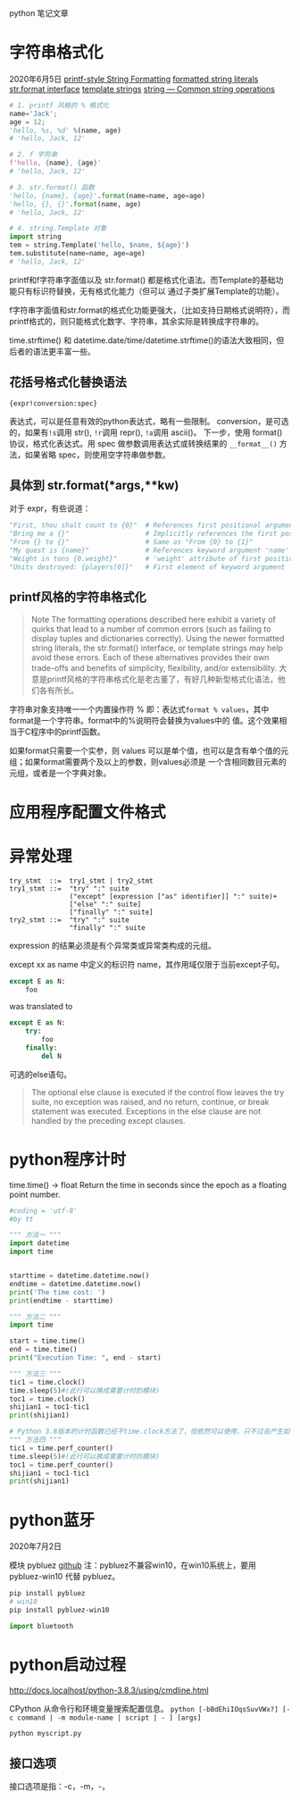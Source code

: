 python 笔记文章

# 字符串格式化
2020年6月5日
[printf-style String Formatting](https://docs.python.org/3/library/stdtypes.html#printf-style-string-formatting)
[formatted string literals](https://docs.python.org/3/reference/lexical_analysis.html#formatted-string-literals)
[str.format interface](https://docs.python.org/3/library/stdtypes.html#str.format)
[template strings](https://docs.python.org/3/library/string.html#template-strings)
[string — Common string operations](https://docs.python.org/3/library/string.html#module-string)


```py
# 1. printf 风格的 % 格式化
name='Jack';
age = 12;
'hello, %s, %d' %(name, age)
# 'hello, Jack, 12'

# 2. f 字符串
f'hello, {name}, {age}'
# 'hello, Jack, 12'

# 3. str.format() 函数
'hello, {name}, {age}'.format(name=name, age=age)
'hello, {}, {}'.format(name, age)
# 'hello, Jack, 12'

# 4. string.Template 对象
import string
tem = string.Template('hello, $name, ${age}')
tem.substitute(name=name, age=age)
# 'hello, Jack, 12'

```

printf和f字符串字面值以及 str.format() 都是格式化语法。而Template的基础功能只有标识符替换，无有格式化能力（但可以
通过子类扩展Template的功能）。

f字符串字面值和str.format的格式化功能更强大，（比如支持日期格式说明符），而printf格式的，则只能格式化数字、字符串，其余实际是转换成字符串的。

time.strftime() 和 datetime.date/time/datetime.strftime()的语法大致相同，但后者的语法更丰富一些。
## 花括号格式化替换语法
`{expr!conversion:spec}`

表达式，可以是任意有效的python表达式，略有一些限制。
conversion，是可选的，如果有`!s`调用 str(), `!r`调用 repr(), `!a`调用 ascii()。
下一步，使用 format() 协议，格式化表达式。用 spec 做参数调用表达式或转换结果的 `__format__()`
方法，如果省略 spec，则使用空字符串做参数。

## 具体到 str.format(*args,**kw)

对于 expr，有些说道：
```py
"First, thou shalt count to {0}"  # References first positional argument
"Bring me a {}"                   # Implicitly references the first positional argument
"From {} to {}"                   # Same as "From {0} to {1}"
"My quest is {name}"              # References keyword argument 'name'
"Weight in tons {0.weight}"       # 'weight' attribute of first positional arg
"Units destroyed: {players[0]}"   # First element of keyword argument 'players'
```
## printf风格的字符串格式化

> Note The formatting operations described here exhibit a variety of quirks that
> lead to a number of common errors (such as failing to display tuples and dictionaries
> correctly). Using the newer formatted string literals, the str.format() interface,
> or template strings may help avoid these errors. Each of these alternatives provides
> their own trade-offs and benefits of simplicity, flexibility, and/or extensibility.
大意是printf风格的字符串格式化是老古董了，有好几种新型格式化语法，他们各有所长。

字符串对象支持唯一一个内置操作符 % 即：表达式`format % values`，其中format是一个字符串。format中的%说明符会替换为values中的
值。这个效果相当于C程序中的printf函数。

如果format只需要一个实参，则 values 可以是单个值，也可以是含有单个值的元组；如果format需要两个及以上的参数，则values必须是
一个含相同数目元素的元组，或者是一个字典对象。


# 应用程序配置文件格式
# 异常处理

```
try_stmt  ::=  try1_stmt | try2_stmt
try1_stmt ::=  "try" ":" suite
               ("except" [expression ["as" identifier]] ":" suite)+
               ["else" ":" suite]
               ["finally" ":" suite]
try2_stmt ::=  "try" ":" suite
               "finally" ":" suite
```

expression 的结果必须是有个异常类或异常类构成的元组。

except xx as name 中定义的标识符 name，其作用域仅限于当前except子句。
```py
except E as N:
    foo
```
was translated to
```py
except E as N:
    try:
        foo
    finally:
        del N
```

可选的else语句。
> The optional else clause is executed if the control flow leaves the try suite, no exception was raised, and no return, continue, or break statement was executed. Exceptions in the else clause are not handled by the preceding except clauses.
# python程序计时
time.time() → float Return the time in seconds since the epoch as a floating point number.

```py
#coding = 'utf-8'
#by tt

""" 方法一 """
import datetime
import time


starttime = datetime.datetime.now()
endtime = datetime.datetime.now()
print('The time cost: ')
print(endtime - starttime)

""" 方法二 """
import time

start = time.time()
end = time.time()
print("Execution Time: ", end - start)

""" 方法三 """
tic1 = time.clock()
time.sleep(5)#(此行可以换成需要计时的模块)
toc1 = time.clock()
shijian1 = toc1-tic1
print(shijian1)

# Python 3.8版本的计时函数已经不time.clock方法了，但依然可以使用，只不过会产生如下警告
""" 方法四 """
tic1 = time.perf_counter()
time.sleep(5)#(此行可以换成需要计时的模块)
toc1 = time.perf_counter()
shijian1 = toc1-tic1
print(shijian1)
```

# python蓝牙
2020年7月2日

模块 pybluez
[github](https://github.com/pybluez/pybluez)
注：pybluez不兼容win10，在win10系统上，要用 pybluez-win10 代替 pybluez。
```sh
pip install pybluez
# win10
pip install pybluez-win10
```

```py
import bluetooth
```
# python启动过程

http://docs.localhost/python-3.8.3/using/cmdline.html

CPython 从命令行和环境变量搜索配置信息。
`python [-bBdEhiIOqsSuvVWx?] [-c command | -m module-name | script | - ] [args]`

```sh
python myscript.py
```

## 接口选项
接口选项是指：-c，-m，-，<script>， 这四个。
python命令行风格和unix shell 相似，但有如下附加功能：
- 如果调用时标准输入连接到tty设备，则进入交互模式：读取命令、执行命令、等待下一个命令。直到EOF（Unix 的Ctrl-D, Windows的 Ctrl-Z Enter)
- 以文件名为参数或者以文件作为标准输入时，它读取整个文件并执行
- 以目录名为参数，它从目录下选择合适的文件执行
- 提供 -c 'python statements' 选项时，执行给定的语句并退出。可以用换行分割多行语句。缩进规定了代码块
- 使用 -m module-name 时，从模块搜索路径中搜索给定名称的模块并执行
在非交互模式下，是先解析整个文件之后执行（不是读一句执行一句）。

`-c command`：当前目录加入sys.path中；sys.argv[0] 是 -c。
`-m module`：在sys.path中搜索指定模块并以`__main__`为名执行当前模块。
    当前目录加入sys.apth中，sys.argv[0] 是 -m。
    模块可以是文件模块。也可以是包（即目录），此时执行 `<pkg>.__main__`
    此选项不可用于内置模块和C扩展模块，因为它们没有对应的python的模块文件。
    -I 在isolate模式下执行模块。独立模块是指：sys.path 不包含当前目录，不包含用户的 site-package目录（即后期安装的模块），所有PYTHON*环境变量都忽略掉。
`- `  从标准输入读取命令。如果标准输入是终端，则隐式包好-i选项（交互模式）。sys.argv[0]设为 -。
`<script>` 执行脚本文件，此文件必须是 A. xx.py 文件，或者B.包含 `__main__.py` 的目录，或C.包含`__main__.py`的zip压缩文件。
    此时，sys.argv[0]设为给定的脚本文件名（或目录名）。
    如果给定的是.py文件名，则把包含此文件的目录放在sys.path的开头。
    如果给定的是目录或zip文件名，则把__main__.py作为__main__模块执行，同时把 <script> 添加到sys.path的开头。
    -I 在此处同样给力。
最后，如果没有指定任何接口选项，则默认使用 -i（进入交互模式），同时 sys.argv[0]设为'',且把当前路径加入 sys.path 的开头。
## 通用选项
-?
-h
--help
```
-?
-h
--help
帮助信息

--version, -V 输出版本信息并退出。

```
## 杂项

    -b  比较 bytes和str时，发出警告。
    -B  导入模块文件时，不生成.pyc文件。环境变量 PYTHONDONTWRITEBYTECODE
    -d  开启调试模式。执行过程输出更多详细信息。取决于编译时的参数配置。PYTHONDEBUG。
    -E  忽略所有PYTHON*环境变量（比如，pythpath，pythonhome）
    -i  当-c 或执行脚本文件之后，进入交互模式。PYTHONSTARTUP 变量指定的文件不会执行。
    -s  Don’t add the user site-packages directory to sys.path.
    -I  孤立模式（隐含触发 -E，-s。也就是只载入内置模块和标准库模块。（忽略PHTHON*变量，忽略用户site-package目录：即不把这些目录添加到sys.path中）。
    -O  初级优化。忽略 assert语句，忽略 `__debug__` 变量为条件的语句。ps：在费-O模式下，`__debug__`变量的值为True。/
    -OO 在-O的基础上，进一步忽略文档字符串。
    -S  不导入site模块。

## 搜索路径、初始化文件
PYTHONHOME的概念。
内置库，标准库，安装的第三方库（系统级别、用户级别），用户追加的搜索路径。

默认，在 prefix/lib/pythonX.Y 和 exec_prefix/lib/pythonX.Y 目录下搜索标准库模块。
PYTHONHOME 则用于强制指定别的目录作为标准库搜索路径。（prefix和exec_prefix同时被设为PYTHONME，会是同一个值，
如果要设置不同的值，把PYTHONHOME的值设为 dir1:dir2 的格式）。

虚拟环境的原理就是在site.py中修改sys.prefix和sys.exec_prefix的值而生效的。（而sys.base_prefix和sys.base_exec_prefix永远指向
真正的prefix和exec_prefix）。

这些是标准库生效的原理。第三方库，则在 site模块中。
## site模块
python解释器初始化时会自动导入此模块（也可以手动导入此模块）。此模块被导入时（手动或自动）会对自动导入第三方模块（叫site-package)，
并对sys.path做些修改。
-S 选项抑制site的自动导入，同时抑制手动导入此模块时自动导入第三方模块的行为。

site首先以 sys.prefix 和 sys.exec_prefix 做头（跳过空字符串），以 1. 空字符串 和 2. lib/site-packages (Windows) 或
 lib/pythonX.Y/site-packages (Unix and Macintosh) 做路径结尾，拼接出来四个路径，放入sys.path中，同时检测这些新加入的路径中
是否含有配置文件。

接着，如果新添加的某个路径下P含有 pyvenv.cfg 文件， site 会把 sys.executable, sys.prefix and sys.exec_prefix 统统设置为 P，并检测此目录下
是否有site-package目录。pyvenv.cfg文件中的include-system-site-packages设置true，则会在系统级别的 prefix 目录下搜索site-package，
否则就不搜索系统级别的site-package。
ps：sys.prefix和sys.exec_prefix 就是系统级别的 prefix 目录。
ps：所以
1. sys.prefix/lib 和 sys.exec_prefix/lib 下是标准库模块，
2. sys.prefix/lib/site-packages 和 sys.exec_prefix/lib/site-packages是系统第三方库安装路径
3. ~/.local/lib/pythonX.Y/site-packages （*Nix）或 %APPDATA%\Python\PythonXY\site-packages（Win）下则是用户级别第三方库安装路经。
   site.USER_BASE PYTHONUSERBASE.
   site.USER_SITE， python -m site --user-site

## venv
`py -m venv va`做了什么？
1. 新建目录 va/
2. 下有 pyvenv.cfg
3. va/Scripts/python.exe 会内置把 sys.prefix 和 sys.exec_prefix 设为 va 的绝对路径。
4. va/Scripts/activate.bat 脚本会删除PYTHONHOME，同时当前目录添加到PYTH的最前方。

这样，启动python就是执行scripts/下的python.exe，而这个python.exe是经过修改的，它的 prefix 内置改为了虚拟环境目录。
于是系统级别的site-package目录就变了。

系统标准库，是怎么加载的？无论如何，python默认把系统标准库的绝对路径放入 sys.path 中。
# python多线程和全局锁
<https://www.cnblogs.com/heiguu/p/10049537.html>
<https://www.liaoxuefeng.com/wiki/1016959663602400/1017629247922688>
<https://www.cnblogs.com/shengguorui/p/11940371.html>
concurrency 并发：时分系统，模拟同时执行。
parallelism 并行：多CPU，真正的同时执行。

Python的线程虽然是真正的线程，但解释器执行代码时，有一个GIL锁：Global Interpreter Lock，任何Python线程执行前，
必须先获得GIL锁，然后，每执行100条字节码，解释器就自动释放GIL锁，让别的线程有机会执行。

互斥锁：个线程要共享数据时，先将其锁定，此时资源的状态为“锁定”，其他线程不能更改；直到该线程释放资源，
将资源的状态变成“非锁定”，其他的线程才能再次锁定该资源。互斥锁保证了每次只有一个线程进入写入操作，从而保证了多线
程情况下数据的正确性。互斥锁体现的就是一个同步的机制.
所以，多线程在Python中只能交替执行，即使100个线程跑在100核CPU上，也只能用到1个核。

最后,GIL是线程锁，针对线程，而不是进程。然而这些规则是Cpython给的，像Jpython就没有这个机制。

尽管受制于 GIL，但是用多个 Python 线程来执行系统调用的时候，这些系统调用可以可以平行的执行。

GIL 并不会保护开发者自己编写的代码。这是因为同一时刻固然只能有一个 Python 线程得到执行，但是，当这个线程正在操作某个数据
结构的时候，其他线程可能会打断它，一旦发生这种现象，就会破坏程序的状态，从而使相关的数据结构无法保持其一致性。为了保证所
有线程能够得到公平地执行，Python 解释器会给每个线程分配大致相等的处理器时间。为了达到这样的分配策略，Python 系统可能当
某个线程正在执行的时候将其暂停，然后使另一个线程继续往下执行。由于我们无法提前获知 Python 系统会在何时暂停这些线程，
所以我们无法控制程序中某些操作是原子操作。

1. CPython 引入了GIL，所以 CPython 不能做到真正的并行
2. GIL 只是为了保护python解释器的状态，并不会保护我们写的程序，所以多线程python程序中仍然需要互斥锁等并发机制
3. GIL 只是限制了CPU使用，但系统调用可以真正并发执行，所以计算密集型python程序，并发并不能提高效率，但如果是io密集型，多线程
   则可以提高效率（因为io是系统调用）
# 类型修饰符
[PEP 484-Type Hints](https://www.python.org/dev/peps/pep-0484/)
[全面理解Python中的类型提示（Type Hints）](https://www.cnblogs.com/jfdwd/p/11208998.html)
自 3.5 引入。
```py
def greeting(name: str) -> str:
    return 'Hello ' + name

print(greeting('Martin'))
print(greeting(1))
```

Python 是动态类型语言，运行时不需要指定变量类型。这一点是不会改变的，但是2015年9月创始人 Guido van Rossum 在 Python 3.5
引入了一个类型系统，允许开发者指定变量类型。它的主要作用是方便开发，供IDE 和各种开发工具使用，对代码运行不产生影响，
运行时会过滤类型信息。
# python 的动态类型

用动态类型的语言来写程序，更符合duck type的思想。写小程序的时候是挺爽的。
用C++和C#什么的，你写个class和interface还得先想一想，多浪费时间呀！

缺点就一个：代码量稍微大一些，看别人的代码时，可以把你恶心到吐血

从工程的角度来看,动态语言一般适合短平快,需求多变但简单清晰的项目.
而大型项目,还是必须要靠java和c#.

请记住，虽然动态类型意味着任何变量都可以成为任何类型，但是所有变量在所有时间中都应只有一种类型。
类型系统仍然是编程的核心组件，想想那些使用isinstance判断变量类型、应用逻辑所浪费的时间吧。

Go语言，算静态语言。Go也有duck type，这个duck type好啊，熊猫学会“嘎嘎叫”后，不需要duck爹，
只要有个duck导师就能名正言顺能过关了。

## 附：静态类型/动态类型；强类型/弱类型
[弱类型、强类型、动态类型、静态类型语言的区别是什么？](https://www.zhihu.com/question/19918532)

Java,C是静态类型语言。
python，javascript，ruby 是动态类型语言。

java是强语言类型 弱类型的语言的东西没有明显的类型,他能随着环境的不同,自动变换类型而强类型则没这样的规定,
不同类型间的操作有严格定义,只有相同类型的变量才能操作,虽然系统也有一定的默认转换,当绝没有弱类型那么随便。

Java 是强类型，而 C 语言是弱类型语言。因为Java不允许可能导致错误的隐式类型转换。
Java 不能把double赋值给int（必须强制类型转换），而C
# python3 操作 excel
openpyxl模块读写excel。<https://www.cnblogs.com/crazymagic/articles/9752287.html>
另一种方式是 xlrd 读取excel，xlwt 编辑 exel。
[xlrd document](https://xlrd.readthedocs.io/en/latest/)

openpyxl is a Python library to read/write Excel 2010 xlsx/xlsm/xltx/xltm files.

xlwt a library for developers to use to generate spreadsheet files compatible with Microsoft Excel versions 95 to 2003.

两者都是对于excel文件的操作插件，两者的主要区别在于写入操作，其中xlwt针对Ecxec2007之前的版本，即.xls文件，
其要求单个sheet不超过65535行，而openpyxl则主要针对Excel2007之后的版本（.xlsx），它对文件大小没有限制。
另外 xlrd/xlwt在读写方面的速度都要优于openpyxl。

自 xlrd 0.8.0 (22 Aug 2012)，支持读取 .xlsx 格式的文件。
自 xlrd 2。0.0 （），仅支持 .xls 格式。要读取 xlsx 格式，需要使用其它库，比如 openpyxl。

`pip install xlrd`

[Python 读写 Excel 文件的库](http://www.python-excel.org/)
## Excel BIFF
[关于Excel二进制文件和Biff格式文件的关系](http://club.excelhome.net/thread-600816-1-1.html)
通常我们把Excel的文件格式叫做BIFF(Binary Interchange File Format).

2003中的.xls本身就是二进制文件，.doc和.ppt都是，只不过对应的biff版本低一些。

2007能选择.xlsb保存为二进制文件，减少容量的同时提高安全性。

Microsoft Office 2007中，微软引入了一种全新的文档格式：Open XML。由于Open XML是一种开放的文档格式（基于两种开放技术：XML、Zip），所以解决了过去Microsoft Office所使用的二进制文档难以交互、难以被第三方应用程序访问的问题。但是自从微软决定将Open XML提交给ISO之后，从业界的反馈来看，很多人仍然非常关心过去的二进制文档格式（.doc, .xls, .ppt），并希望能得到其相关的技术细节文档。经过慎重的考虑，Microsoft决定将Microsoft Office所使用的二进制文档格式公开。任何人和企业，在不违反相关协议的前提下，都可以免费得到其技术规范文件。
# .py 文件的 shebang
这样
```py
#!/usr/bin/python3
```

或者这样
```py
#!/usr/bin/env python3
```
which searches for the Python interpreter in the whole PATH. However, some Unices may not have the env command, so you
may need to hardcode /usr/bin/python3 as the interpreter path.
# 一个python脚本，可以同时在msys2和cmd下执行
和命令一样直接运行，而不需要 python /path/to/file.py 执行

1. windows 下的 py 启动器，会受shebang的影响
<http://docs.localhost/python-3.8.3/using/windows.html#shebang-lines>

windows 下的 py launcher 支持 shebang，只不过把这几个shebang当作虚拟命令：
```
/usr/bin/env python

/usr/bin/python

/usr/local/bin/python

python
```
比如，`#! /usr/bin/python`，py 会把它解释为使用默认python解释器。
`/usr/bin/env python` 则 py 会把它解释为先从PYTH中搜索python，然后搜索 py 注册的python。

dw.py
```py
#!/bin/python
"""
征信二代项目工具脚本

2020-07-17T11+08 chenxizhan new
"""
import os
import subprocess

# 各种目录
# pts = {
#     'base': r'F:\work\04-dw',
#     'local': r'F:\work\04-dw\local',
#     'py': r'F:\work\04-dw\local\scripts\py',
#     'sql': r'F:\work\04-dw\local\scripts\sql-init-orcl'
# }

# for k in pts:
#     print(pts[k])

# for k in pts:
#     os.system(rf'echo cygpath {pts[k]}')

subprocess.run('echo')
```

```bat
>python D:\bin\dw.py
F:\work\04-dw
Traceback (most recent call last):
  File "D:\bin\dw.py", line 26, in <module>
    subprocess.run(['echo', 'hello'])
  File "D:\programs\python\v3.8.3\lib\subprocess.py", line 489, in run
    with Popen(*popenargs, **kwargs) as process:
  File "D:\programs\python\v3.8.3\lib\subprocess.py", line 854, in __init__
    self._execute_child(args, executable, preexec_fn, close_fds,
  File "D:\programs\python\v3.8.3\lib\subprocess.py", line 1307, in _execute_child
    hp, ht, pid, tid = _winapi.CreateProcess(executable, args,
FileNotFoundError: [WinError 2] 系统找不到指定的文件。

>py D:\bin\dw.py
Unable to create process using '/bin/python D:\bin\dw.py'
```

!!?? 问题源自于，我希望一个python脚本可以同时在 msys2 和 cmd 下运行。
# 实例方法、类方法、静态方法
https://www.cnblogs.com/wcwnina/p/8644892.html

实例方法

    定义：第一个参数必须是实例对象，该参数名一般约定为“self”，通过它来传递实例的属性和方法（也可以传类的属性和方法）；

    调用：只能由实例对象调用。

类方法

    定义：使用装饰器@classmethod。第一个参数必须是当前类对象，该参数名一般约定为“cls”，通过它来传递类的属性和方法（不能传实例的属性和方法）；

    调用：类对象或实例对象都可以调用。

    对应java里的static方法。

静态方法

    定义：使用装饰器@staticmethod。参数随意，没有“self”和“cls”参数，但是方法体中不能使用类或实例的任何属性和方法；

    调用：类对象或实例对象都可以调用。

    静态方法主要是用来存放逻辑性的代码，逻辑上属于类，但是和类本身没有关系，也就是说在静态方法中，不会涉及到类中的属性和方法的操作。
    可以理解为，静态方法是个独立的、单纯的函数，它仅仅托管于某个类的名称空间中，便于使用和维护。
    譬如，我想定义一个关于时间操作的类，其中有一个获取当前时间的函数

    如果一个函数既不需要访问类属性也不需要访问实例属性，则可以定义为静态方法。

```py
class ClassTest(object):
    __num = 0
    @classmethod
    def addNum(cls):
        cls.__num += 1
    @classmethod
    def getNum(cls):
        return cls.__num
    # 这里我用到魔术方法__new__，主要是为了在创建实例的时候调用累加方法。
    def __new__(self):
        ClassTest.addNum()
        return super(ClassTest, self).__new__(self)


class Student(ClassTest):
    def __init__(self):
        self.name = ''

a = Student()
b = Student()
print(ClassTest.getNum())
```

```py
import time

class TimeTest(object):
    def __init__(self, hour, minute, second):
        self.hour = hour
        self.minute = minute
        self.second = second

    @staticmethod
    def showTime():
        return time.strftime("%H:%M:%S", time.localtime())


print(TimeTest.showTime())
t = TimeTest(2, 10, 10)
nowTime = t.showTime()
print(nowTime)
```
其实，我们也可以在类外面写一个同样的函数来做这些事，但是这样做就打乱了逻辑关系，也会导致以后代码维护困难。

staticmethod之间互相调用，需要加类名修饰吗?

```py
class A:
    @staticmethod
    def _greeting(msg):
        print('hello, ', msg)

    @staticmethod
    def greeting(msg):
        _greeting(msg)

A.greeting('Jack')
```
```sh
static_method_test.py
Traceback (most recent call last):
  File "G:\pycode\src\static_method_test.py", line 17, in <module>
    A.greeting('Jack')
  File "G:\pycode\src\static_method_test.py", line 14, in greeting
    _greeting(msg)
NameError: name '_greeting' is not defined
```

[Python 中 staticmethod 和 classmethod 原理探究 - 编程进阶之路 - SegmentFault 思否](https://segmentfault.com/a/1190000022735289)

staticmethod 的效果是让 C.f 与 c.f 都返回函数，等价于 `object.__getattribute__(c, "f")` 或 object.`__getattribute__(C, "f")`.

用描述符机制实现静态方法，代码很简单:
```py
class staticmethod(object):
    def __init__(self, f):
        self.f = f

    def __get__(self, obj, objtype=None):
        return self.f
```
[Python 中的 classmethod 和 staticmethod 有什么具体用途？ - 知乎](https://www.zhihu.com/question/20021164)
"介绍了静态方法和类方法的实际使用场景，漂亮"

classmethod与staticmethod

这两个方法的用法是类似的，在上面的例子中大多数情况下，classmethod也可以通过staticmethod代替，在通过类调用时，这两者对于调用者来说是不可区分的。

classmethod与类的metaclass的实例方法是等效的，classmethod优先级高一些。
建议：
- 除非能说出合理的理由，否则能用classmethod的时候就使用classmethod
- 将类的定义改造成另外某种语义的时候使用metaclass，实现类的业务上的多态使用classmethod
- 对类的用户可见的功能使用classmethod，对类的用户不可见的功能可以考虑使用metaclass
- 没疯用classmethod，疯掉之后可以metaclass满天飞
# python 字符串的内部编码
1. python内部使用哪种编码保存字符串
2. 如果是变长编码（如UTF-8），那么下表操作的时间复杂度是多少？O(n)吗？
# python的属性查找

`__dict__, __getattr__(), __getattribute__(), @property, descriptor`

- 任何对象都有一个名字空间字典，它保存了对象的属性，通过`__dict__`可以访问这个字典。
  类也是对象，故而类对象有`__dict__`属性，但类对象的字典有些不同：
  `type.__new__()`创建的类，它的 `__dict__`会被替换为一个只读的映射代理。

1. 语言机制
2. 钩子函数
    `object.__getattribute__(self, name)`,
    `object.__setattr__(self, name, value)`
    `object.__delattr__(self, name)`
    `object.__getattr__(self, name)`
3. 数据描述符
    `__get__(self, ins, owner=None)`
    `__set__(self, ins, value)`
    `__delete__(self, ins)`
    `__set_name__(self, owner, name)`

o.name 和 getattr(o, 'name')，的语言逻辑可以用Python代码描述如下：
```py
try:
    v = o.__getattribute__(name)
except AttributeError:
    if hasattr(o, '__getattr__'):
        return o.__getattr__(name)
    raise
```

    由属性查找触发的 o.__getattribute__() 调用，是魔法函数的隐式调用，
    ps: 内置的属性查找逻辑由 object.__getattribute__(self, name) 实现
        但至少 object.__getattribute__ 的查找需要内置在语言中。（因为找到
        object.__getattribute__ 之前没法调用它）。
    ps：属性描述符的逻辑，也是在 object.__getattribute__(self, name) 中实现的
    ps: 到 __getattr__ 的回退是语言机制，不是 object.__getattribute__(self, name)
# 元类
元类，涉及到类的创建过程

摘抄自知乎的一段话：

Python2创建类的时候，可以添加一个 `__metaclass__` 属性.
在Python3中语法改变了一下.

日常的业务逻辑开发是不太需要使用到元类的，因为元类是用来拦截和修改类的创建的，用到的场景很少。我能想到最典型的场景就是 ORM。

# 描述符

## 实例绑定
描述符，实例绑定的逻辑：
1. 读取操作:没有 `__get__()`，是普通属性的逻辑；有`__get__()`，是数据描述符时一律拦截，不是的时候仅当实例字典不存在同名属性时才拦截。
    ps: 1. 有get 2. 按优先级允许，这才拦截。
2. 写/删操作: 不是数据描述符，是普通属性删除逻辑；是数据描述符，一律拦截。

默认的 `__getattribute__(self, name)`逻辑用Python代码描述如下：
类的字典定义了属性描述符，访问类实例的属性。
```py
def is_data_des(o): return hasattr(o, '__get__') or hasattr(o, '__set__')

def __getattribute__(self, name):
    # 1. 实例和类的字典都没有，报错
    # 2. 仅实例字典里有，直接返回
    # 3. 类的字典里有，实例字典或有或没有
    # 设 vc 是类字典里找到的，vi 是实例字典里找到的, has_vi 标志实例字典是否有name属性
    if not hasattr(vc, '__get__'):
        if has_vi: return vi
        else: raise AttributeError
    else:
        if is_data_des(vc): return vc.__get__(self, name)
        else: return vc

def __setattr__(self, name, value):
    if is_data_des(vc): vc.__set__(self, name, value)
    else: self.__dict__[name] = value

def __delattr__(self, name):
    if is_data_des(vc): vc.__delete__(self, name)
    else: del self.__dict__[name]
```

## 描述符的实现原理

https://www.zhihu.com/question/25391709

Python 2.2引入的新API: descriptor

怎么解决descriptor用于函数和property时，对查找顺序的不同要求呢？Python的解决方法说也简单：
如果一个descriptor只有__get__方法(如FunctionType)，我们就认为它是function-like descriptor，
适用"实例-类-基类"的普通查找顺序；如果它有__set__方法(如Property)，就是data-like descriptor，
适用"类-基类-实例"的特殊查找顺序。但是找到descriptor之前又怎么可能知道它的类型呢？
所以无论如何都得先查找类和基类，再根据是否找到descriptor，和descriptor的类型，来决定是否需要查找实例。

1. 不考虑描述符,属性查找顺序是:实例,类,类的基类(并递归),不找元类,getattr
2. 每个实例都有自己的 `__dict__` 属性,它是实例自己的名字空间; 而只要不是变态, 不会有人把它实现为描述符.
   PS:可以把它做成描述符吗?
3. 有了描述符, 属性查找顺序是: 类和基类,实例, getattr
4. 实例方法, 类方法, 静态方法, 属性, 都是用描述符语法实现的.
   查找属性会调用 `__getattribute__` 方法,但这个方法本身就是一个属性.
   出路是 object 提供的默认实现, 描述符机制是在这个方法中实现的, 而如果重载了这个方法, 就要自己负责描述符机制的处理.
5. 无论何时,getattr都是属性查找失败之后最后的手段. 这是语法机制, 不是 getattribute 控制的.

6. slots 和 dict?

```py
'''描述符之前的属性查找模拟
'''
import types
def instance_getattr(obj, name):
    v = obj.__dict__[name]
    if v is not None: return v
    v,cls class_getattr(obj.__class__, name)
    if isinstance(w, types.FunctionType):
        return BoundMethod(w, obj, cls);
    if w is not None: return w
    raise AttributeError(obj.__class__, name))

def class_getattr(cls, name):
    v = cls.__dict__[name]

    if v is not None: return v,cls
    for c in cls.__bases__:
        v, c2 = class_getattr(c, name);
        if v is not None: return v,c2
    return None, None


'''描述符之后
'''
def instanc_getattr(obj, name):
    v, cls = class_getattr(obj.__class__, name);

    if hasattr(v, '__get__') and hasattr(v,'__set__'):
        return v.__get__(obj, cls)

    w = obj.__dict__[name]
    if w is not None: return w
    if hasattr(v, '__get__'): return v.__get__(obj, name)
    elif v is not None: return v

    raise AttributeError(obj.__class__, name);
# Q. 如果obj本身是个类呢?

'''如此, 实例方法,类方法,静态方法的描述符可实现如下
'''

class InstanceMethod:
    def __init__(self, f):
        self.f = f
    def __get__(self, instance, owner = None):
        ins = instance if instance is not None else owner
        return types.BoundMethod(self.f, ins, owner)

class ClassMethod:
    def __init__(self, f):
        self.f = f
    def __get__(self, instance, owner = None):
        return types.BoundMethod(self.f, owner);
class StaticMethod:
    def __init__(self, f):
        self.f = f
    def __get__(self, instance, owner  = None):
        return self.f

class Property:
    def __init__(self, )

class A:
    @InstanceMethod
    def hello(self):pass
    @ClassMethod
    def cm(cls):pass
    @StaticMethod:
    def sm():pass

```

## 描述符n连问
1. 正常的描述符是这样的：定义一个描述符类D，它实现描述符协议，而在另一个类C中用D的实例做描述符。
    如果D定义了`__get__`属性，但把它设置成字符串，会有效吗？
    ans：你真是人才。会有效，但会报错:
    ```py
    class BadDes:
        __get__ = 'hello'
        __set__ = 'world'
    class C2:
        x = BadDes()

    c2 = C2()
    c2.x = 3    # TypeError: 'str' object is not callable
    ```

    如果随便创建一个实例，然后直接在实例的字典里添加名为`__get__`的函数，会有效吗，添加方法呢？
    没有效果，两种方式都没有效果
    ```py
    # 第二种不正常的
    class BadDes:pass
    d = BadDes()
    def f(*args): print('f called: ', args)
    d.__set__ = f
    class C3(): x = d
    c3 = C3()
    print(c3.__dict__) # {}
    c3.x = 12 # 正常执行
    print(c3.__dict__) # {'x': 12}

    # 第二种不正常的变种: 证明即使是直接在字典里放上绑定后的方法也无效
    import types
    d.__set__ = types.MethodType(f, d)
    print(d.__dict__) # {'__set__': <bound method f of <__main__.BadDes object at 0x000002A001CC2888>>}
    class C3(): x = d
    c3 = C3()
    print(c3.__dict__) # {}
    c3.x = 12 # 正常执行
    print(c3.__dict__) # {'x': 12}
    ```

2. 类的字典定义了属性描述符,类绑定
3. 类的元类字典里有属性描述符，类绑定
4. 描述符一般把值设置到实例上，而不是自己上，为什么？
    1. 描述符是类属性，类的所有实例共享，要是设置到自己身上，就串了
    2. 借助字典，用实例做key，可以解决上一个问题，但会导致引用计数无法清零，内存啊
## 使用场景
[有效的python属性管理: 描述符的使用 - 知乎](https://zhuanlan.zhihu.com/p/24305162)
[深入理解 Python 描述符 - 知乎](https://zhuanlan.zhihu.com/p/196473543)
"举了一个例子，成绩管理系统，逐步引入属性描述符，用作属性取值检验。同时介绍了
如何用描述符机制实现@property,@classmethod,@staticmethod,super()"

对属性有特殊需求的时候，一般会考虑@property和属性描述符。
@property装饰器使用起来方便快捷，
但是@property的缺点就在于他无法被复用，同一套逻辑不能在不同的属性之间重复使用。
### 类型验证

```py
class Float(object):
    def __init__(self, name):
        self.name = name

    def __get__(self):
        private_name = "_{}__{}".format(instance.__class__.__name__, self.name)
        if private_name not in instance.__dict__:
            instance.__dict__[private_name] = self.default

    def __set__(self, instance, value):
        # 检测类型
        if type(value) is not float:
            msg = "{} ({}) is not a float number".format(self.name, value)
            raise ValueError(msg)
        # 将对象的相应属性进行赋值，注意这里我使用了`mangled name`用来进行私有化处理
        private_name = "_{}__{}".format(instance.__class__.__name__, self.name)
        instance.__dict__[private_name] = value

```
```py
class Score:
    def __init__(self, default=0):
        self._score = default

    def __set__(self, instance, value):
        if not isinstance(value, int):
            raise TypeError('Score must be integer')
        if not 0 <= value <= 100:
            raise ValueError('Valid value must be in [0, 100]')

        self._score = value

    def __get__(self, instance, owner):
        return self._score

    def __delete__(self):
        del self._score

class Student:
    math = Score(0)
    chinese = Score(0)
    english = Score(0)

    def __init__(self, name, math, chinese, english):
        self.name = name
        self.math = math
        self.chinese = chinese
        self.english = english


    def __repr__(self):
        return "<Student: {}, math:{}, chinese: {}, english:{}>".format(
                self.name, self.math, self.chinese, self.english
            )

```
前面这个描述符代码有问题，所有实例共享描述符带来的问题。
如果要把 math，chinese，english 这三个变量变成实例之间相互隔离的属性，应该这么写。
```py
class Score:
    def __init__(self, subject):
        self.name = subject

    def __get__(self, instance, owner):
        return instance.__dict__[self.name]

    def __set__(self, instance, value):
        if 0 <= value <= 100:
            instance.__dict__[self.name] = value
        else:
            raise ValueError

class Student:
    math = Score("math")
    chinese = Score("chinese")
    english = Score("english")

    def __init__(self, math, chinese, english):
        self.math = math
        self.chinese = chinese
        self.english = english

    def __repr__(self):
        return "<Student math:{}, chinese:{}, english:{}>".format(self.math, self.chinese, self.english)
```
Q. 分数为什么要给一个默认值呢？`math = Score(0)`
是出于某些原因吗？

之前的错误代码，更像是把描述符当做了存储节点。之后的正确代码，则是把描述符直接当做代理，本身不存储值

### 属性深复制
如果实例属性是字典或者列表这类的变量，python都会返回对象的引用，因此在获取其值以后也是
有可能修改其内部数据的，因此如果真的想要是这个属性不被做任何的修改，可以使用deepcopy直接
返回对象的深复制。
```py
def __get__(self, instance, owner):
    private_name = "_{}__{}".format(instance.__class__.__name__, self.name)
    if private_name not in instance.__dict__:
        instance.__dict__[private_name] = self.default
    if self.deepcopy:
        return copy.deepcopy(instance.__dict__[private_name])
    else:
        return instance.__dict__[private_name]

```
### 惰性访问
很多时候一个类的属性，我们并不需要在这个类初始化的时候就进行初始化，我们可以在第一次使用
这个属性的时候顺便将这个属性初始化，这样既可以减少计算的次数，也在一定程度上减少了内存的需求。
```py
def __get__(self, instance, owner):
    private_name = "_{}__{}".format(instance.__class__.__name__, self.name)
    # 是否实例属性已存在
    if private_name not in instance.__dict__:
        instance.__dict__[private_name] = self.default
    return instance.__dict__[private_name]

```
### 设置只读属性

# type和object(元类)
<https://www.cnblogs.com/busui/p/7283137.html?utm_source=itdadao&utm_medium=referral>
在面向对象的体系中，存在两种关系：1. 父子关系（图中以实线描述）、2. 类型实例关系（图中以虚线描述）。

有两条很有用的规则
1. Dashed Arrow Up Rule：如果X是A的实例，同时A又是B的子类，那么，X也是B的实例。
2. Dashed Arrow Down Rule：如果B是M的实例，同时A是B的子类，那么，A也是M的实例。（注：其实这条规则很少会用到）。

父子关系（ the subclass-superclass relationship）;
类型实例关系（ the type-instance relationship ）。

PS：1. 翻译为：子类实例可以看作父类实例
    2. 翻译为：父类的类也是子类的类

只有继承了type的类能够做为metaclass的参数。
# python 黑魔法
连接多个列表最极客的方式
```py
>>> a = [1,2]
>>> b = [3,4]
>>> c = [5,6]
>>>
>>> sum((a,b,c), [])
[1, 2, 3, 4, 5, 6]
```
- 在初始化一个空字典时，在运行效率上，{} 会比 dict() 快三倍左右。
- 在 Python2 中，数字可以与字符串直接比较。结果是数值永远比字符串小。但在 Python3 中，却不行。TypeError: '<' not supported between instances of 'int' and 'str'
- json.tool 来格式化 JSON：python -m json.tool demo.json
- 快速打印包的搜索路径 `$ python -m site`

[i,j for i in range(10) for j in 'abc']
[j for i in range(5) for j in range(i)]
[(i,j) for i in range(5) for j in range(i)]
# python的启动过程
目的：弄清楚python初始化中，各种模块是如何加载的
# 设置 py 使用的默认python版本
环境变量：
PY_PYTHON=3
PY_PYTHON=3.7
# import 和 模块:TODO
# windwos cmd 下 pipenv 的 shell 没有历史记录
只能补偿一下: 在 pipenv shell 里再开一个cmd就好了。
```sh
pipenv shell
(py-std-ELp5UvXg) F:\work\04-dw\local\scripts\py-std>cmd
Microsoft Windows [版本 10.0.18363.1082]
(c) 2019 Microsoft Corporation。保留所有权利。
```
不，没好
# with 语句和 context manager
1. with语句的用法：
```py
# 做io操作时，为了确保资源被关闭，需要try
try:
    f = open('foo', 'r')
finally:
    f.close()

# 但，用with可以简单搞定
with open('foo', 'r') as f
    print(f.readline())

```

奥妙在于，with语句利用了 context manager 协议（`__enter__()和 __exit__(ex_type, ex_value, trace)`）。
例如，我们可以自己实现一个 context manager:
```py
class A:

    def __init__(self):
        print('init')

    def __enter__(self):
        print('__enter__')
        return self

    def __exit__(self, exc_type, exc_val, exc_tb):
        print('__exit__')
        return True


with A() as a:
    print('do with')
```

但当 context manager 的逻辑比较简单时，没有必要创建一个类，可以使用Python的注解：
```py
from contextlib import contextmanager

@contextmanager
def managed_resource(*args, **kwds):
    # Code to acquire resource, e.g.:
    resource = acquire_resource(*args, **kwds)
    try:
        yield resource
    finally:
        # Code to release resource, e.g.:
        release_resource(resource)

>>> with managed_resource(timeout=3600) as resource:
...     # Resource is released at the end of this block,
...     # even if code in the block raises an exception
```

@contextlib.contextmanager注解的工作方式如下。
1. 被注解的函数必须是有且仅有一个值的生成器
2. yield 给出的值，会赋值给 with 语句后面的as，如果有的话
3. 如果with语句体的执行抛出了异常，则yield语句会抛出同样的异常。
4. 和`__exit__()`不同的是，如果生成器决定不处理异常，那么必须重新抛出异常（而exit只需要返回False）。
The function being decorated must return a generator-iterator when called. This iterator must yield exactly one value, which will be bound to the targets in the with statement’s as clause, if any.

At the point where the generator yields, the block nested in the with statement is executed. The generator is then resumed after the block is exited. If an unhandled exception occurs in the block, it is reraised inside the generator at the point where the yield occurred. Thus, you can use a try…except…finally statement to trap the error (if any), or ensure that some cleanup takes place. If an exception is trapped merely in order to log it or to perform some action (rather than to suppress it entirely), the generator must reraise that exception. Otherwise the generator context manager will indicate to the with statement that the exception has been handled, and execution will resume with the statement immediately following the with statement.
# argparse模块和命令行参数解析
argparse模块把命令行参数分为位置参数和选项参数两大类。
凡是名字以 self.prefix_chars 中的字符开头的都是选项参数。它默认是`-`，这符合我们的常识。

## 动作
ArgumentParser.add_argument() 的 action 参数

### 默认把参数值存到参数名中，以 str 类型，是单个的值
```py
import argparse

p1 = argparse.ArgumentParser()

p1.add_argument('--foo')
p1.add_argument('key')
print(p1.parse_args('--foo f hello'.split()))
# Namespace(foo='f', key='hello')
```

### 指定 nargs 参数，可以让参数消耗指定个数的值，并以列表的形式返回
```py
p2 = argparse.ArgumentParser()
p2.add_argument()
```
### 指定 nargs，可以让参数消耗指定个数的值，并以列表的形式返回
nargs=N(具体的数值），还可以是 ? * + 之一，表示零个或一个，零个或多个，一个或多个（正则表达式的量词）。
```py
p = argparse.ArgumentParser()
p.add_argument('--foo', nargs="+")
print(p.parse_args('--foo v1 v2 v3 v4'.split()))
print(p.parse_args('--foo v1'.split()))
print(p.parse_args('--foo'.split()))
```
```
Namespace(foo=['v1', 'v2', 'v3', 'v4'])
Namespace(foo=['v1'])
usage: 002_action.py [-h] [--foo FOO [FOO ...]]
002_action.py: error: argument --foo: expected at least one argument
```

注：nargs=1 的结果是一个长度为1的列表，而不指定 nargs，则得到值本身。它们是不一样的。

### 但无法区分的情形不行
```py
p2 = argparse.ArgumentParser()
p2.add_argument('--foo', nargs="+")
p2.add_argument('key', nargs="+")

print(p2.parse_args('--foo hello world ok'.split()))

```
```
usage: 002_action.py [-h] [--foo FOO [FOO ...]] key [key ...]
002_action.py: error: the following arguments are required: key
```

# 名称空间包
## 介绍如下：
在3.3及以后的Python版本中，加入了新的模型：命名空间包。

其特性如下：
1.优先级最低，在已有版本所有的import规则之后；
2.要导入的文件夹中不能有__init__.py文件
3.主要依赖于sys.path中从左到右的搜索顺序

使用方法如下：
```
cd ~/codes/
mkdir -p dir1/sub dir2/sub
echo "print 'mod1 speaking' " > dir1/sub/mod1.py #没有建立__init__.py
echo "print 'mod2 speaking' " > dir2/sub/mod2.py #没有建立__init__.py
export PYTHONPATH=~/codes/dir1/sub:~/codes/dir2/sub
```

在python33中：
```
>>>import sys
>>>import sub
>>>print sys.path

#结果中可以看到dir1/sub和dir2/sub
>>>from sub import mod1
mod1 speaking
>>>import sub.mod2
mod2 speaking
```

总结：

顾名思义，命名空间包类似命名空间，python会搜索sys.path中所有相同的路径名，将它们视为同一个命名空间，但是缺点是导入的模块或包有可能存在冲突

# python 发送HTTP请求
标准库有 http 模块和 urllib 模块。

- urllib.request for opening and reading URLs
- urllib.error containing the exceptions raised by urllib.request
- urllib.parse for parsing URLs
- urllib.robotparser for parsing robots.txt files

- http.client is a low-level HTTP protocol client; for high-level URL opening use urllib.request
- http.server contains basic HTTP server classes based on socketserver
- http.cookies has utilities for implementing state management with cookies
- http.cookiejar provides persistence of cookies

http.client是底层的 HTTP 协议客户端实现，一般不会直接使用这个模块。
urllib.request 提供了更高层一些的抽象。

另外，requests 模块是非常好用的第三方 HTTP 处理库，
# 发布Pyhton模块
[Distributing Python Modules — Python 3.8.3 documentation](http://docs.localhost/python-3.8.3/distributing/index.html)

- Python Packaging Index 是开源 Python 模块仓库
- distutils 是 Python 标准库最早引入的模块编译和分发库。如今基本不再直接使用它。
  但它仍然是现今各种包分发工具的基础。
- setuptools 是 distutils 的替代物，它比distutls多了依赖管理。
- wheels 是这样一个项目，它在 distutils/setuptools 的基础上增加了二进制包分发功能，
  使得用户可以直接下载安装预编译好的模块。

## 开源许可
当今世界，软件自动有版权，其他人要复制、使用、修改、再发布软件，应当获得原作者的显式许可
才行。
开源许可证，

## 安装必要工具
现代化 Python 打包标准，没有提供标准库来实现，因为设计者考虑到要保持不同python版本之间
的一致性。需要手动安装：
`python -m pip install setuptools wheel twine`
更多工具，在 Python Packaging User Guide 中有详细介绍。

## 阅读[Python Packaging User Guide][ppug]
阅读
[Packaging Python Projects — Python Packaging User Guide](https://packaging.python.org/tutorials/packaging-projects/#packaging-python-projects)

我们发布出去的那个，叫做 package。
[ppug]: https://packaging.python.org/

接着阅读
[Packaging namespace packages — Python Packaging User Guide](https://packaging.python.org/guides/packaging-namespace-packages/)
[Documentation — setuptools 50.3.2 documentation](https://setuptools.readthedocs.io/en/latest/)
[Creating and discovering plugins — Python Packaging User Guide](https://packaging.python.org/guides/creating-and-discovering-plugins/)
## 我该如何？
### 给包起个名字？
这话题比较复杂，这里给出几个简单的小技巧:

- check the Python Packaging Index to see if the name is already in use
- check popular hosting sites like GitHub, Bitbucket, etc to see if there is already a project with that name
- check what comes up in a web search for the name you’re considering
- avoid particularly common words, especially ones with multiple meanings, as they can make it difficult for users to find your software when searching for it
# 虚拟环境
虚拟环境相关工具：
pipenv, virtualenv, venv, virtualenvwrapper

pyvenv 是 python 3.3 和 3.4 推荐使用的虚拟环境管理工具，但自 python 3.5 开始推荐 venv
venv 是自 python 3.3 开始内置的虚拟环境管理工具（比较简单的）。
# AssertionError: Multiple .dist-info directories:

venv 创建 python 3.8 虚拟环境，pip 版本默认为 19.2.3，需要升级为最新版
执行 `py -m pip install --upgrade pip`报错：
> AssertionError: Multiple .dist-info directories: G:\venvs\learn-tensorflow\Lib\site-packages\pip-20.1.1.dist-info, G:\venvs\learn-tensorflow\Lib\site-packages\pip-19.2.3.dist-info

删除该特定软件包的相关pip构建目录，然后尝试重新安装。
`pip config list`可以查看构建目录；`global.build='H:\\cache\\pip-build'`
进去，删掉pip下的所有内容即可。
原因是如果这里面有多个 pip版本编译缓存，pip 19.2.3 会把所有这些都算上。这是个bug。

`pip debug`列出相关配置文件信息。
# numpy和pandas

NumPy（Numerical Python）是Python的一种开源的数值计算扩展。
比Python自身的嵌套列表（nested list structure)结构要高效的多。
pandas 是基于NumPy 的一种工具，该工具是为了解决数据分析任务而创建的
numpy.org
www.numpy.org.cn
pandas.pydata.org
www.pypandas.cn
# web 开发框架
[2020年值得去了解的12个Python Web框架_Rocky的技术博客-CSDN博客](https://blog.csdn.net/y002j/article/details/103980642)

- 全功能型框架：
  Django应该是最流行的Python Web框架了，没有之一。而且其包含了创建应用需要的几乎
  全部功能，给人的感觉是这个框架希望框架本身实现各种功能，而不是依靠其他的库来完成。

- 轻量级框架
  目前为止，Flask是最流行的Python轻量级Web框架。这个框架是受到Sinatra Ruby的启发
  而开发出来的。 Flask基于Werkzeug WSGI toolkit以及 Jinja2 模板。

  Flask的目的是要建立一个非常稳定和可靠的Web应用的基础系统，我们可以使用Flack再加
  上各种插件，扩展和其他模块，能够构建功能强大的网站和应用。事实上，如果Django不
  适合的应用类型，使用Flask基本上是Python Web开发的默认选择。

  DJango 的目的是为了让开发者能够 快速 地开发一个网站。

  Django 最初被设计用于具有快速开发需求的新闻类站点，目的是要实现简单快捷的网站开发。
# python: yaml 文件配置日志
2022-01-03
[python之使用yaml文件配置logging日志 - 简书](https://www.jianshu.com/p/63ec4019b3d8)

# FAQ
## Q. 装饰器可以用在变量上吗？
不能
```py
def fun(arg):
    print('call:{}'.format(arg))
    return arg
@fun
def hello():pass
@fun
a=3 # SyntaxError: invalid syntax
```
## Q. 属性描述符可以用在模块中吗？
没有毛用。
```py
class Lazy:
    def __set_name__(self, owner, name):
        self.name = name

    def __get__(self, ins, owner=None):
        if self.name in ins.__dict__:
            return ins.__dict__[self.name]


    def __set__(self, ins, value):
        ins.__dict__[self.name] = value

a= Lazy()
a = 3
print(a)
```
## Q. python 启动时的路径
```py
import os
import sys

print(sys.argv)
print(os.getcwd())

```
```bat
F:\current\scripts\py-std>py demo\parse_fcasdb.py
['demo\\parse_fcasdb.py']
F:\current\scripts\py-std

F:\current\scripts\py-std>cd demo

F:\current\scripts\py-std\demo>py parse_fcasdb.py
['parse_fcasdb.py']
F:\current\scripts\py-std\demo

F:\current\scripts\py-std\demo>cd ..

F:\current\scripts\py-std>demo\parse_fcasdb.py
['F:\\current\\scripts\\py-std\\demo\\parse_fcasdb.py']
F:\current\scripts\py-std

F:\current\scripts\py-std>type demo\parse_fcasdb.py | py
['']
F:\current\scripts\py-std

F:\current\scripts\py-std>py < demo\parse_fcasdb.py
['']
F:\current\scripts\py-std

REM 加上这两行
print(__file__)
print(os.path.realpath(__file__))

F:\current\scripts\py-std>py demo\parse_fcasdb.py
['demo\\parse_fcasdb.py']
F:\current\scripts\py-std
demo\parse_fcasdb.py
F:\work\04-dw\local\scripts\py-std\demo\parse_fcasdb.py
```
# Q&A
## 1. new和init的用途的区别？或者说，有init了，还有必要定义new吗？
廖雪峰教程，对于元类，是重载了new，用init可以吗？

首先，new被调用的时机是在实例创建之前，而 init 是在实例创建之后。
其次，我们拦截到new之后，无法创建实例，是需要把实例创建的工作最终委托给Python的语言机制的。
在new中，我们可以修改创建实例所用的参数，而在init中，就办不到。

```py
class ListMetaclass(type):
    def __new__(cls, name, bases, attrs):
        attrs['add'] = lambda self, value: self.append(value)
        return type.__new__(cls, name, bases, attrs)

class MyList(list, metaclass=ListMetaclass):
    pass

```
```py

```
## 2. 在`__new__`和`__init__`中的super()得到的结果是一样的吗？
1. new 是静态方法，init是实例方法，

## 3. object.__new__() 和 A.__new__()？……
特殊方法`__new__`是类的静态方法（如果定义了的话）。


```py
def A:
    def __new__(cls[, ...]):
        return super().__new__(cls[, ...])
    def __init__(self [, args]):
        super().__init__([args...])
```
## 4. 属性访问：先有鸡还是先有蛋？
1. 在类中，重载`__getattribute__()`方法可以拦截属性访问操作，但`__getattribute__`本身也是
对象的属性，Python 是如何获得对象的 `__getattribute__`方法的？
2.
## 5. `__dict__` 属性中有以`__dict__`为键的元素吗？

对象的属性保存在它的`__dict__`属性中，那么`__dict__`本身在`__dict__`中吗？
类和实例的属性查找是通过对它的名字空间字典（`__dict__`属性）搜索实现的，但取得`__dict__`属性
是怎么实现的？如果也是搜索`__dict__`，那不就无穷递归了吗？

```py
>>> class A:pass
...
>>> A.__dict__
mappingproxy({'__module__': '__main__', '__dict__': <attribute '__dict__' of 'A' objects>, '__weakref__': <attribute '__weakref__' of 'A' objects>, '__doc__': None})
>>> dir(A)
['__class__', '__delattr__', '__dict__', '__dir__', '__doc__', '__eq__', '__format__', '__ge__', '__getattribute__', '__gt__', '__hash__', '__init__', '__init_subclass__', '__le__', '__lt__', '__module__', '__ne__', '__new__', '__reduce__', '__reduce_ex__', '__repr__', '__setattr__', '__sizeof__', '__str__', '__subclasshook__', '__weakref__']
>>> a = A()
>>> a.__dict__
{}
>>> dir(a)
['__class__', '__delattr__', '__dict__', '__dir__', '__doc__', '__eq__', '__format__', '__ge__', '__getattribute__', '__gt__', '__hash__', '__init__', '__init_subclass__', '__le__', '__lt__', '__module__', '__ne__', '__new__', '__reduce__', '__reduce_ex__', '__repr__', '__setattr__', '__sizeof__', '__str__', '__subclasshook__', '__weakref__']
>>> a.__dict__['__dict__']
  File "<stdin>", line 1, in <module>
KeyError: '__dict__'
```
## 6. 元类为什么是type的子类呢？
一个原因是：子类的元类，必须得是父类所属元类的子类。
比如，这个代码会报错：
```py
class M2:name='M2'
class P:name='P'
class S(P,metaclass=M2):age=1
```
TypeError: metaclass conflict: the metaclass of a derived class must be a (non-strict) subclass of the metaclasses of all its bases


# TO
`type.__new__`创建的类，它的的`__dict__`属性被替换成了一个只读的dict代理：
下面这段代码中，C是一个类

```py
>>> C.__dict__['y']=32
Traceback (most recent call last):
  File "<stdin>", line 1, in <module>
TypeError: 'mappingproxy' object does not support item assignment
>>> C.y=32
>>> ^Z
```
